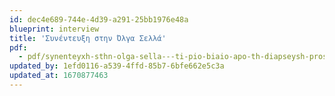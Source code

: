 ```yaml
---
id: dec4e689-744e-4d39-a291-25bb1976e48a
blueprint: interview
title: 'Συνέντευξη στην Όλγα Σελλά'
pdf:
  - pdf/synenteyxh-sthn-olga-sella---ti-pio-biaio-apo-th-diapseysh-prosdokiwn-gia-toys-anorwpoys.pdf
updated_by: 1efd0116-a539-4ffd-85b7-6bfe662e5c3a
updated_at: 1670877463
---
```

